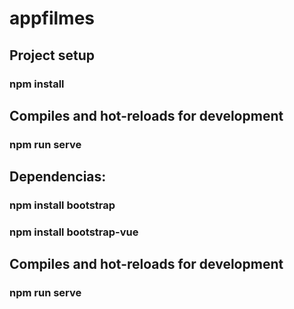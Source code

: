 # appfilmes

## Project setup

### npm install

## Compiles and hot-reloads for development

### npm run serve

## Dependencias:

### npm install bootstrap
### npm install bootstrap-vue

## Compiles and hot-reloads for development

### npm run serve